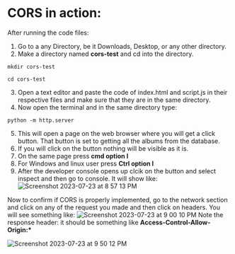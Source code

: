 # CORS in action:
After running the code files:
1. Go to a any Directory, be it Downloads, Desktop, or any other directory.
2. Make a directory named <b>cors-test</b> and cd into the directory.
```
mkdir cors-test
```
```
cd cors-test
```
3. Open a text editor and paste the code of index.html and script.js in their respective files and make sure that they are in the same directory.
4. Now open the terminal and in the same directory type:
```
python -m http.server
```
5. This will open a page on the web browser where you will get a click button. That button is set to getting all the albums from the database.
6. If you will click on the button nothing will be visible as it is.
7. On the same page press <b>cmd option I</b>
8. For Windows and linux user press <b> Ctrl option I</b>
9. After the developer console opens up clcik on the button and select inspect and then go to console.
It will show like:
![Screenshot 2023-07-23 at 8 57 13 PM](https://github.com/Amarjit0511/go-task-sheet/assets/54772122/3fe13993-ebe2-4071-92cf-737e1d19b237)

Now to confirm if CORS is properly implemented, go to the network section and click on any of the request you made and then click on headers.
You will see something like:
![Screenshot 2023-07-23 at 9 00 10 PM](https://github.com/Amarjit0511/go-task-sheet/assets/54772122/d7a2484a-a1e0-4da2-9e8a-337941ae4ce8)
Note the response header: it should be something like <b> Access-Control-Allow-Origin:* </b>

![Screenshot 2023-07-23 at 9 50 12 PM](https://github.com/Amarjit0511/go-task-sheet/assets/54772122/b391ac80-ae9a-4c0b-84fa-37ecf2d42436)

